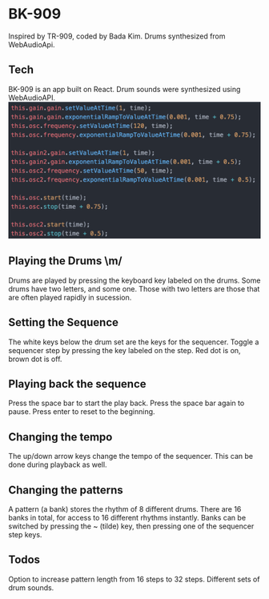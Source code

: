 # BK-909

Inspired by TR-909, coded by Bada Kim.
Drums synthesized from WebAudioApi.

## Tech
BK-909 is an app built on React.
Drum sounds were synthesized using WebAudioAPI.
![Bass Code](./app/assets/images/bassCode.png?raw=true "Optional Title")

## Playing the Drums \m/
Drums are played by pressing the keyboard key labeled on the drums.
Some drums have two letters, and some one. Those with two letters are those that are often played rapidly in sucession.

## Setting the Sequence
The white keys below the drum set are the keys for the sequencer.
Toggle a sequencer step by pressing the key labeled on the step.
Red dot is on, brown dot is off.

## Playing back the sequence
Press the space bar to start the play back.
Press the space bar again to pause.
Press enter to reset to the beginning.

## Changing the tempo
The up/down arrow keys change the tempo of the sequencer.
This can be done during playback as well.

## Changing the patterns
A pattern (a bank) stores the rhythm of 8 different drums.
There are 16 banks in total, for access to 16 different rhythms instantly.
Banks can be switched by pressing the ~ (tilde) key,
then pressing one of the sequencer step keys.

## Todos
Option to increase pattern length from 16 steps to 32 steps.
Different sets of drum sounds.
